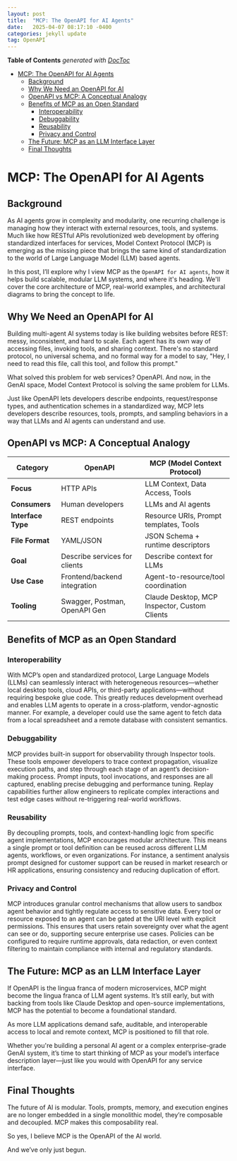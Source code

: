 ```yaml
---
layout: post
title:  "MCP: The OpenAPI for AI Agents"
date:   2025-04-07 08:17:10 -0400
categories: jekyll update
tag: OpenAPI
---
```


<!-- START doctoc generated TOC please keep comment here to allow auto update -->
<!-- DON'T EDIT THIS SECTION, INSTEAD RE-RUN doctoc TO UPDATE -->
**Table of Contents**  *generated with [DocToc](https://github.com/thlorenz/doctoc)*

- [MCP: The OpenAPI for AI Agents](#mcp-the-openapi-for-ai-agents)
  - [Background](#background)
  - [Why We Need an OpenAPI for AI](#why-we-need-an-openapi-for-ai)
  - [OpenAPI vs MCP: A Conceptual Analogy](#openapi-vs-mcp-a-conceptual-analogy)
  - [Benefits of MCP as an Open Standard](#benefits-of-mcp-as-an-open-standard)
    - [Interoperability](#interoperability)
    - [Debuggability](#debuggability)
    - [Reusability](#reusability)
    - [Privacy and Control](#privacy-and-control)
  - [The Future: MCP as an LLM Interface Layer](#the-future-mcp-as-an-llm-interface-layer)
  - [Final Thoughts](#final-thoughts)

<!-- END doctoc generated TOC please keep comment here to allow auto update -->

# MCP: The OpenAPI for AI Agents

## Background

As AI agents grow in complexity and modularity, one recurring challenge is managing how they interact with external resources, tools, and systems. Much like how RESTful APIs revolutionized web development by offering standardized interfaces for services, Model Context Protocol (MCP) is emerging as the missing piece that brings the same kind of standardization to the world of Large Language Model (LLM) based agents.

In this post, I’ll explore why I view MCP as the `OpenAPI for AI agents`, how it helps build scalable, modular LLM systems, and where it's heading. We'll cover the core architecture of MCP, real-world examples, and architectural diagrams to bring the concept to life.

## Why We Need an OpenAPI for AI

Building multi-agent AI systems today is like building websites before REST: messy, inconsistent, and hard to scale. Each agent has its own way of accessing files, invoking tools, and sharing context. There's no standard protocol, no universal schema, and no formal way for a model to say, "Hey, I need to read this file, call this tool, and follow this prompt."

What solved this problem for web services? OpenAPI. And now, in the GenAI space, Model Context Protocol is solving the same problem for LLMs.

Just like OpenAPI lets developers describe endpoints, request/response types, and authentication schemes in a standardized way, MCP lets developers describe resources, tools, prompts, and sampling behaviors in a way that LLMs and AI agents can understand and use.

## OpenAPI vs MCP: A Conceptual Analogy

| Category       | OpenAPI                            | MCP (Model Context Protocol)                        |
|----------------|------------------------------------|-----------------------------------------------------|
| **Focus**      | HTTP APIs                          | LLM Context, Data Access, Tools                     |
| **Consumers**  | Human developers                   | LLMs and AI agents                                  |
| **Interface Type** | REST endpoints                 | Resource URIs, Prompt templates, Tools              |
| **File Format**| YAML/JSON                          | JSON Schema + runtime descriptors                   |
| **Goal**       | Describe services for clients      | Describe context for LLMs                           |
| **Use Case**   | Frontend/backend integration       | Agent-to-resource/tool coordination                 |
| **Tooling**    | Swagger, Postman, OpenAPI Gen      | Claude Desktop, MCP Inspector, Custom Clients       |

## Benefits of MCP as an Open Standard

### Interoperability

With MCP’s open and standardized protocol, Large Language Models (LLMs) can seamlessly interact with heterogeneous resources—whether local desktop tools, cloud APIs, or third-party applications—without requiring bespoke glue code. This greatly reduces development overhead and enables LLM agents to operate in a cross-platform, vendor-agnostic manner. For example, a developer could use the same agent to fetch data from a local spreadsheet and a remote database with consistent semantics.

### Debuggability

MCP provides built-in support for observability through Inspector tools. These tools empower developers to trace context propagation, visualize execution paths, and step through each stage of an agent’s decision-making process. Prompt inputs, tool invocations, and responses are all captured, enabling precise debugging and performance tuning. Replay capabilities further allow engineers to replicate complex interactions and test edge cases without re-triggering real-world workflows.

### Reusability

By decoupling prompts, tools, and context-handling logic from specific agent implementations, MCP encourages modular architecture. This means a single prompt or tool definition can be reused across different LLM agents, workflows, or even organizations. For instance, a sentiment analysis prompt designed for customer support can be reused in market research or HR applications, ensuring consistency and reducing duplication of effort.

### Privacy and Control

MCP introduces granular control mechanisms that allow users to sandbox agent behavior and tightly regulate access to sensitive data. Every tool or resource exposed to an agent can be gated at the URI level with explicit permissions. This ensures that users retain sovereignty over what the agent can see or do, supporting secure enterprise use cases. Policies can be configured to require runtime approvals, data redaction, or even context filtering to maintain compliance with internal and regulatory standards.

## The Future: MCP as an LLM Interface Layer

If OpenAPI is the lingua franca of modern microservices, MCP might become the lingua franca of LLM agent systems. It’s still early, but with backing from tools like Claude Desktop and open-source implementations, MCP has the potential to become a foundational standard.

As more LLM applications demand safe, auditable, and interoperable access to local and remote context, MCP is positioned to fill that role.

Whether you're building a personal AI agent or a complex enterprise-grade GenAI system, it’s time to start thinking of MCP as your model’s interface description layer—just like you would with OpenAPI for any service interface.

## Final Thoughts

The future of AI is modular. Tools, prompts, memory, and execution engines are no longer embedded in a single monolithic model, they’re composable and decoupled. MCP makes this composability real.

So yes, I believe MCP is the OpenAPI of the AI world.

And we’ve only just begun.
